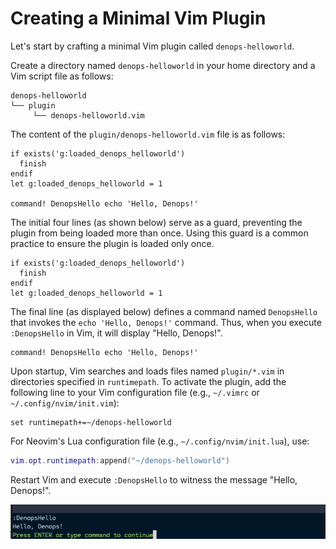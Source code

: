 # Creating a Minimal Vim Plugin

Let's start by crafting a minimal Vim plugin called `denops-helloworld`.

Create a directory named `denops-helloworld` in your home directory and a Vim
script file as follows:

```
denops-helloworld
└── plugin
     └── denops-helloworld.vim
```

The content of the `plugin/denops-helloworld.vim` file is as follows:

```vim,title=plugin/denops-helloworld.vim
if exists('g:loaded_denops_helloworld')
  finish
endif
let g:loaded_denops_helloworld = 1

command! DenopsHello echo 'Hello, Denops!'
```

The initial four lines (as shown below) serve as a guard, preventing the plugin
from being loaded more than once. Using this guard is a common practice to
ensure the plugin is loaded only once.

```vim
if exists('g:loaded_denops_helloworld')
  finish
endif
let g:loaded_denops_helloworld = 1
```

The final line (as displayed below) defines a command named `DenopsHello` that
invokes the `echo 'Hello, Denops!'` command. Thus, when you execute
`:DenopsHello` in Vim, it will display "Hello, Denops!".

```vim
command! DenopsHello echo 'Hello, Denops!'
```

Upon startup, Vim searches and loads files named `plugin/*.vim` in directories
specified in `runtimepath`. To activate the plugin, add the following line to
your Vim configuration file (e.g., `~/.vimrc` or `~/.config/nvim/init.vim`):

```vim,title=~/.vimrc
set runtimepath+=~/denops-helloworld
```

For Neovim's Lua configuration file (e.g., `~/.config/nvim/init.lua`), use:

```lua,title=~/.config/nvim/init.lua
vim.opt.runtimepath:append("~/denops-helloworld")
```

Restart Vim and execute `:DenopsHello` to witness the message "Hello, Denops!".

![](./img/creating-a-minimal-vim-plugin-01.png)
